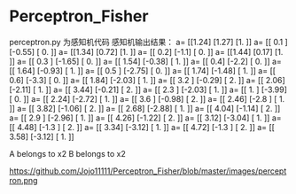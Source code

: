 # Perceptron_Fisher
perceptron.py 为感知机代码
感知机输出结果：
a= [[1.24]
 [1.27]
 [1.  ]]
a= [[ 0.1 ]
 [-0.55]
 [ 0.  ]]
a= [[1.34]
 [0.72]
 [1.  ]]
a= [[ 0.2]
 [-1.1]
 [ 0. ]]
a= [[1.44]
 [0.17]
 [1.  ]]
a= [[ 0.3 ]
 [-1.65]
 [ 0.  ]]
a= [[ 1.54]
 [-0.38]
 [ 1.  ]]
a= [[ 0.4]
 [-2.2]
 [ 0. ]]
a= [[ 1.64]
 [-0.93]
 [ 1.  ]]
a= [[ 0.5 ]
 [-2.75]
 [ 0.  ]]
a= [[ 1.74]
 [-1.48]
 [ 1.  ]]
a= [[ 0.6]
 [-3.3]
 [ 0. ]]
a= [[ 1.84]
 [-2.03]
 [ 1.  ]]
a= [[ 3.2 ]
 [-0.29]
 [ 2.  ]]
a= [[ 2.06]
 [-2.11]
 [ 1.  ]]
a= [[ 3.44]
 [-0.21]
 [ 2.  ]]
a= [[ 2.3 ]
 [-2.03]
 [ 1.  ]]
a= [[ 1.  ]
 [-3.99]
 [ 0.  ]]
a= [[ 2.24]
 [-2.72]
 [ 1.  ]]
a= [[ 3.6 ]
 [-0.98]
 [ 2.  ]]
a= [[ 2.46]
 [-2.8 ]
 [ 1.  ]]
a= [[ 3.82]
 [-1.06]
 [ 2.  ]]
a= [[ 2.68]
 [-2.88]
 [ 1.  ]]
a= [[ 4.04]
 [-1.14]
 [ 2.  ]]
a= [[ 2.9 ]
 [-2.96]
 [ 1.  ]]
a= [[ 4.26]
 [-1.22]
 [ 2.  ]]
a= [[ 3.12]
 [-3.04]
 [ 1.  ]]
a= [[ 4.48]
 [-1.3 ]
 [ 2.  ]]
a= [[ 3.34]
 [-3.12]
 [ 1.  ]]
a= [[ 4.72]
 [-1.3 ]
 [ 2.  ]]
a= [[ 3.58]
 [-3.12]
 [ 1.  ]]
 
A belongs to x2
B belongs to x2

https://github.com/Jojo11111/Perceptron_Fisher/blob/master/images/perceptron.png

